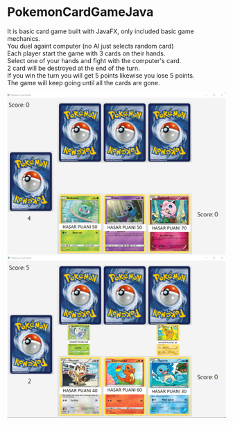 # PokemonCardGameJava
It is basic card game built with JavaFX, only included basic game mechanics.<br />
You duel againt computer (no AI just selects random card)<br />
Each player start the game with 3 cards on their hands.<br />
Select one of your hands and fight with the computer's card.<br />
2 card will be destroyed at the end of the turn.<br />
If you win the turn you will get 5 points likewise you lose 5 points.<br />
The game will keep going until all the cards are gone.<br />

![](screenshot1.png)
![](screenshot2.png)
